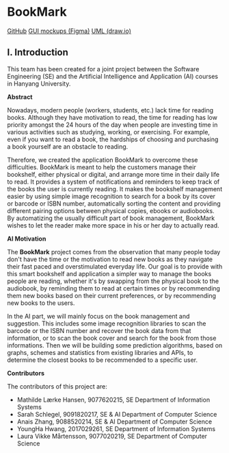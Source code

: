 BookMark
====

[GitHub](https://github.com/SarahSch19/BookMark)
[GUI mockups (Figma)](https://www.figma.com/file/txDJQqtWLzodwYxILwvgNh/Bookshelf)
[UML (draw.io)](https://drive.google.com/file/d/1qXDdPbP0vvrqVYIyJdMQ6C-DeG7IgjeZ/view?usp=sharing)

I. Introduction
----

This team has been created for a joint project between the Software Engineering (SE) and the Artificial Intelligence and Application (AI) courses in Hanyang University.

**Abstract**

Nowadays, modern people (workers, students, etc.) lack time for reading books. Although they have motivation to read, the time for reading has low priority amongst the 24 hours of the day when people are investing time in various activities such as studying, working, or exercising. For example, even if you want to read a book, the hardships of choosing and purchasing a book yourself are an obstacle to reading.

Therefore, we created the application BookMark to overcome these difficulties. BookMark is meant to help the customers manage their bookshelf, either physical or digital, and arrange more time in their daily life to read. It provides a system of notifications and reminders to keep track of the books the user is currently reading. It makes the bookshelf management easier by using simple image recognition to search for a book by its cover or barcode or ISBN number, automatically sorting the content and providing different pairing options between physical copies, ebooks or audiobooks. By automatizing the usually difficult part of book management, BookMark wishes to let the reader make more space in his or her day to actually read.

**AI Motivation**

The **BookMark** project comes from the observation that many people today don't have the time or the motivation to read new books as they navigate their fast paced and overstimulated everyday life. Our goal is to provide with this smart bookshelf and application a simpler way to manage the books people are reading, whether it's by swapping from the physical book to the audiobook, by reminding them to read at certain times or by recommending them new books based on their current preferences, or by recommending new books to the users.

In the AI part, we will mainly focus on the book management and suggestion. This includes some image recognition libraries to scan the barcode or the ISBN number and recover the book data from that information, or to scan the book cover and search for the book from those informations. Then we will be building some prediction algorithms, based on graphs, schemes and statistics from existing libraries and APIs, to determine the closest books to be recommended to a specific user.

**Contributors**

The contributors of this project are:

- Mathilde Lærke Hansen, 9077620215, SE
  Department of Information Systems
- Sarah Schlegel, 9091820217, SE & AI
  Department of Computer Science
- Anais Zhang, 9088520214, SE & AI
  Department of Computer Science
- YoungHa Hwang, 2017029261, SE
  Department of Information Systems
- Laura Vikke Mårtensson, 9077020219, SE
  Department of Computer Science

